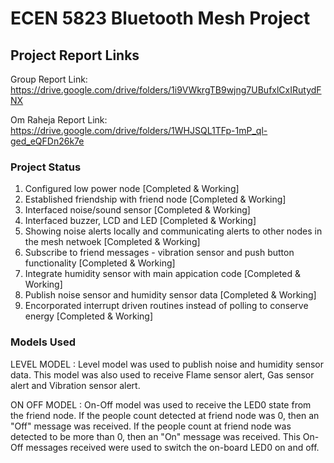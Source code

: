 # ECEN 5823 Bluetooth Mesh Project

## Project Report Links
Group Report Link: https://drive.google.com/drive/folders/1i9VWkrgTB9wjng7UBufxlCxIRutydFNX

Om Raheja Report Link: https://drive.google.com/drive/folders/1WHJSQL1TFp-1mP_ql-ged_eQFDn26k7e

### Project Status
1. Configured low power node [Completed & Working]
2. Established friendship with friend node [Completed & Working]
3. Interfaced noise/sound sensor [Completed & Working]
4. Interfaced buzzer, LCD and LED [Completed & Working]
5. Showing noise alerts locally and communicating alerts to other nodes in the mesh netwoek [Completed & Working]
6. Subscribe to friend messages - vibration sensor and push button functionality [Completed & Working]
7. Integrate humidity sensor with main appication code [Completed & Working]
8. Publish noise sensor and humidity sensor data [Completed & Working]
9. Encorporated interrupt driven routines instead of polling to conserve energy [Completed & Working]

### Models Used
LEVEL MODEL : Level model was used to publish noise and humidity sensor data. This model was also used to receive Flame sensor alert, Gas sensor alert and Vibration sensor alert. 

ON OFF MODEL : On-Off model was used to receive the LED0 state from the friend node. If the people count detected at friend node was 0, then an "Off" message was received. If the people count at friend node was detected to be more than 0, then an "On" message was received. This On-Off messages received were used to switch the on-board LED0 on and off.
